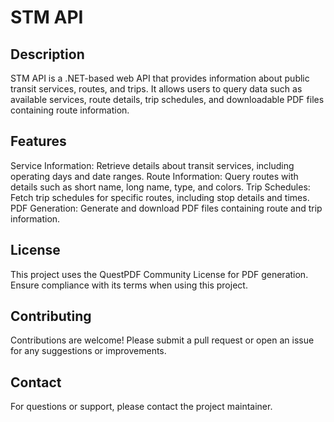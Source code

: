 # STM API

## Description
STM API is a .NET-based web API that provides information about public transit services, routes, and trips. It allows users to query data such as available services, route details, trip schedules, and downloadable PDF files containing route information.

## Features
Service Information: Retrieve details about transit services, including operating days and date ranges.
Route Information: Query routes with details such as short name, long name, type, and colors.
Trip Schedules: Fetch trip schedules for specific routes, including stop details and times.
PDF Generation: Generate and download PDF files containing route and trip information.

## License
This project uses the QuestPDF Community License for PDF generation. Ensure compliance with its terms when using this project.

## Contributing
Contributions are welcome! Please submit a pull request or open an issue for any suggestions or improvements.

## Contact
For questions or support, please contact the project maintainer.